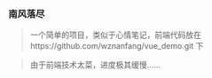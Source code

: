 ### 南风落尽
> 一个简单的项目，类似于心情笔记，前端代码放在https://github.com/wznanfang/vue_demo.git 下

> 由于前端技术太菜，进度极其缓慢......
